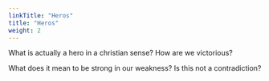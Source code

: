 ```yaml
---
linkTitle: "Heros"
title: "Heros"
weight: 2
---
```


What is actually a hero in a christian sense? How are we victorious?

What does it mean to be strong in our weakness? Is this not a contradiction?
